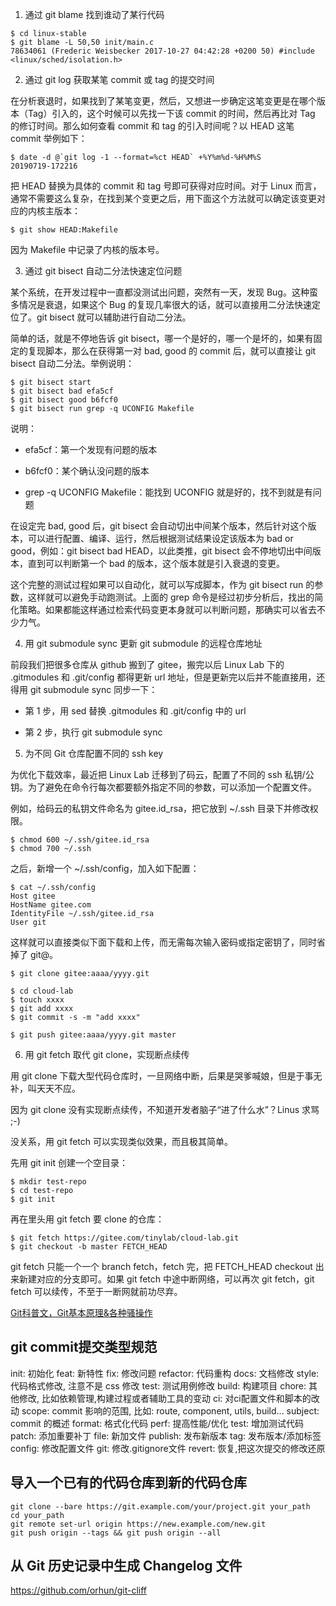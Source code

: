 1. 通过 git blame 找到谁动了某行代码
```
$ cd linux-stable
$ git blame -L 50,50 init/main.c
78634061 (Frederic Weisbecker 2017-10-27 04:42:28 +0200 50) #include <linux/sched/isolation.h>
```
2. 通过 git log 获取某笔 commit 或 tag 的提交时间

在分析衰退时，如果找到了某笔变更，然后，又想进一步确定这笔变更是在哪个版本（Tag）引入的，这个时候可以先找一下该 commit 的时间，然后再比对 Tag 的修订时间。那么如何查看 commit 和 tag 的引入时间呢？以 HEAD 这笔 commit 举例如下：
```
$ date -d @`git log -1 --format=%ct HEAD` +%Y%m%d-%H%M%S
20190719-172216
```
把 HEAD 替换为具体的 commit 和 tag 号即可获得对应时间。对于 Linux 而言，通常不需要这么复杂，在找到某个变更之后，用下面这个方法就可以确定该变更对应的内核主版本：
```
$ git show HEAD:Makefile
```
因为 Makefile 中记录了内核的版本号。

3. 通过 git bisect 自动二分法快速定位问题

某个系统，在开发过程中一直都没测试出问题，突然有一天，发现 Bug。这种蛮多情况是衰退，如果这个 Bug 的复现几率很大的话，就可以直接用二分法快速定位了。git bisect 就可以辅助进行自动二分法。

简单的话，就是不停地告诉 git bisect，哪一个是好的，哪一个是坏的，如果有固定的复现脚本，那么在获得第一对 bad, good 的 commit 后，就可以直接让 git bisect 自动二分法。举例说明：
```
$ git bisect start
$ git bisect bad efa5cf
$ git bisect good b6fcf0
$ git bisect run grep -q UCONFIG Makefile
```
说明：

- efa5cf：第一个发现有问题的版本

- b6fcf0：某个确认没问题的版本

- grep -q UCONFIG Makefile：能找到 UCONFIG 就是好的，找不到就是有问题

在设定完 bad, good 后，git bisect 会自动切出中间某个版本，然后针对这个版本，可以进行配置、编译、运行，然后根据测试结果设定该版本为 bad or good，例如：git bisect bad HEAD，以此类推，git bisect 会不停地切出中间版本，直到可以判断第一个 bad 的版本，这个版本就是引入衰退的变更。

这个完整的测试过程如果可以自动化，就可以写成脚本，作为 git bisect run 的参数，这样就可以避免手动跑测试。上面的 grep 命令是经过初步分析后，找出的简化策略。如果都能这样通过检索代码变更本身就可以判断问题，那确实可以省去不少力气。

4. 用 git submodule sync 更新 git submodule 的远程仓库地址

前段我们把很多仓库从 github 搬到了 gitee，搬完以后 Linux Lab 下的 .gitmodules 和 .git/config 都得更新 url 地址，但是更新完以后并不能直接用，还得用 git submodule sync 同步一下：
- 第 1 步，用 sed 替换 .gitmodules 和 .git/config 中的 url

- 第 2 步，执行 git submodule sync

5. 为不同 Git 仓库配置不同的 ssh key

为优化下载效率，最近把 Linux Lab 迁移到了码云，配置了不同的 ssh 私钥/公钥。为了避免在命令行每次都要额外指定不同的参数，可以添加一个配置文件。

例如，给码云的私钥文件命名为 gitee.id_rsa，把它放到 ~/.ssh 目录下并修改权限。
```
$ chmod 600 ~/.ssh/gitee.id_rsa
$ chmod 700 ~/.ssh
```
之后，新增一个 ~/.ssh/config，加入如下配置：
```
$ cat ~/.ssh/config
Host gitee
HostName gitee.com
IdentityFile ~/.ssh/gitee.id_rsa
User git
```
这样就可以直接类似下面下载和上传，而无需每次输入密码或指定密钥了，同时省掉了 git@。
```
$ git clone gitee:aaaa/yyyy.git

$ cd cloud-lab
$ touch xxxx
$ git add xxxx
$ git commit -s -m "add xxxx"

$ git push gitee:aaaa/yyyy.git master
```

6. 用 git fetch 取代 git clone，实现断点续传

用 git clone 下载大型代码仓库时，一旦网络中断，后果是哭爹喊娘，但是于事无补，叫天天不应。

因为 git clone 没有实现断点续传，不知道开发者脑子“进了什么水”？Linus 求骂 ;-)

没关系，用 git fetch 可以实现类似效果，而且极其简单。

先用 git init 创建一个空目录：
```
$ mkdir test-repo
$ cd test-repo
$ git init
```
再在里头用 git fetch 要 clone 的仓库：
```
$ git fetch https://gitee.com/tinylab/cloud-lab.git
$ git checkout -b master FETCH_HEAD
```
git fetch 只能一个一个 branch fetch，fetch 完，把 FETCH_HEAD checkout 出来新建对应的分支即可。如果 git fetch 中途中断网络，可以再次 git fetch，git fetch 可以续传，不至于一断网就前功尽弃。



[Git科普文，Git基本原理&各种骚操作](https://www.cnblogs.com/iisheng/p/13425658.html)

## git commit提交类型规范
init: 初始化
feat: 新特性
fix: 修改问题
refactor: 代码重构
docs: 文档修改
style: 代码格式修改, 注意不是 css 修改
test: 测试用例修改
build: 构建项目
chore: 其他修改, 比如依赖管理,构建过程或者辅助工具的变动
ci: 对ci配置文件和脚本的改动
scope: commit 影响的范围, 比如: route, component, utils, build...
subject: commit 的概述
format: 格式化代码
perf: 提高性能/优化
test: 增加测试代码
patch: 添加重要补丁
file: 新加文件
publish: 发布新版本
tag: 发布版本/添加标签
config: 修改配置文件
git: 修改.gitignore文件
revert: 恢复,把这次提交的修改还原

## 导入一个已有的代码仓库到新的代码仓库
```
git clone --bare https://git.example.com/your/project.git your_path
cd your_path
git remote set-url origin https://new.example.com/new.git
git push origin --tags && git push origin --all
```

## 从 Git 历史记录中生成 Changelog 文件
https://github.com/orhun/git-cliff